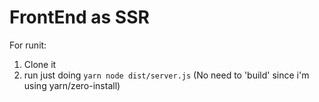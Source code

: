 # FrontEnd as SSR

For runit:

1. Clone it
2. run just doing `yarn node dist/server.js` (No need to 'build' since i'm using yarn/zero-install)
